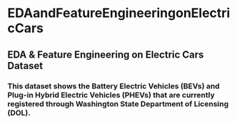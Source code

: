 # EDAandFeatureEngineeringonElectricCars
## EDA & Feature Engineering on Electric Cars Dataset

### This dataset shows the Battery Electric Vehicles (BEVs) and Plug-in Hybrid Electric Vehicles (PHEVs) that are currently registered through Washington State Department of Licensing (DOL).

